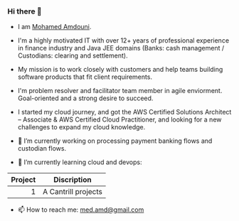 ### Hi there 👋
- I am [Mohamed Amdouni](https://www.linkedin.com/in/mohamedamdouni/). 
- I'm a highly motivated IT with over 12+ years of professional experience in finance industry and Java JEE domains (Banks: cash management / Custodians: clearing and settlement).
- My mission is to work closely with customers and help teams building software products that fit client requirements.
- I'm problem resolver and facilitator team member in agile enviorment. Goal-oriented and a strong desire to succeed.
- I started my cloud journey, and got the AWS Certified Solutions Architect – Associate & AWS Certified Cloud Practitioner, and looking for a new challenges to expand my cloud knowledge.


- 🔭 I’m currently working on processing payment banking flows and custodian flows.
- 🌱 I’m currently learning cloud and devops:

| Project | Discription                                          |
|-----:   |------------------------------------------------------|
|     1   | A Cantrill projects                                  |

- 📫 How to reach me: med.amd@gmail.com

<!--
- 😄 Pronouns: ...
- ⚡ Fun fact: ...
- 💬 Ask me about ...
- 👯 I’m looking to collaborate on java & spring community projects.
- 🤔 I’m looking for help with ...

-->
